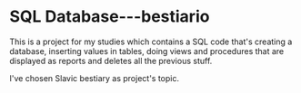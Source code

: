 # SQL Database---bestiario


This is a project for my studies which contains a SQL code that's creating a database, inserting values in tables, doing views and procedures that are displayed as reports and deletes all the previous stuff.

I've chosen Slavic bestiary as project's topic.
